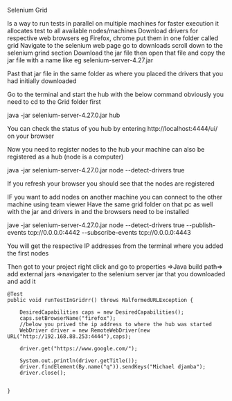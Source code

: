 Selenium Grid

Is a way to run tests in parallel on multiple machines for faster execution it allocates test to all available nodes/machines
Download drivers for respective web browsers eg Firefox, chrome put them in one folder called grid
Navigate to the selenium web page go to downloads scroll down to the selenium grind section
Download the jar file then open that file and copy the jar file with a name like eg selenium-server-4.27.jar

Past that jar file in the same folder as where you placed the drivers that you had initially downloaded

Go to the terminal and start the hub with the below command obviously you need to cd to the Grid folder first

java -jar selenium-server-4.27.0.jar hub


You can check the status of you hub by entering http://localhost:4444/ui/ on your browser

Now you need to register nodes to the hub your machine can also be registered as a hub (node is a computer)

java -jar selenium-server-4.27.0.jar node --detect-drivers true 


If you refresh your browser you should see that the nodes are registered

IF you want to add nodes on another machine you can connect to the other machine using team viewer
Have the same grid folder on that pc as well with the jar and drivers in and the browsers need to be installed 

jave -jar selenium-server-4.27.0.jar node --detect-drivers true --publish-events tcp://0.0.0.0:4442 --subscribe-events tcp://0.0.0.0:4443


You will get the respective IP addresses from the terminal where you added the first nodes


Then got to your project right click and go to properties =>Java build path=> add external jars =>navigater to the selenium server jar that you downloaded and add it


	@Test
	public void runTestInGridrr() throws MalformedURLException {
		
		DesiredCapabilities caps = new DesiredCapabilities();
		caps.setBrowserName("firefox");
		//below you prived the ip address to where the hub was started
		WebDriver driver = new RemoteWebDriver(new URL("http://192.168.88.253:4444"),caps);
		
		driver.get("https://www.google.com/");
	
		System.out.println(driver.getTitle());
		driver.findElement(By.name("q")).sendKeys("Michael djamba");
		driver.close();

		
	}

